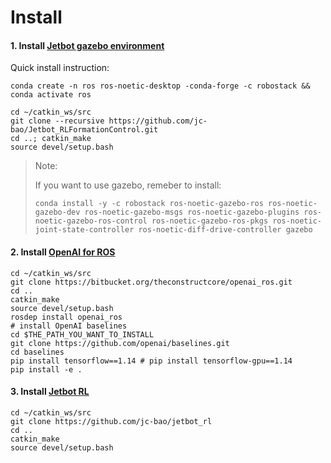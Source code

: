 # Install

#### 1. Install [Jetbot gazebo environment](https://github.com/issaiass/jetbot_diff_drive)

Quick install instruction:

```
conda create -n ros ros-noetic-desktop -conda-forge -c robostack && conda activate ros

cd ~/catkin_ws/src
git clone --recursive https://github.com/jc-bao/Jetbot_RLFormationControl.git
cd ..; catkin_make
source devel/setup.bash
```

> Note: 
>
> If you want to use gazebo, remeber to install:
>
> `conda install -y -c robostack ros-noetic-gazebo-ros ros-noetic-gazebo-dev ros-noetic-gazebo-msgs ros-noetic-gazebo-plugins ros-noetic-gazebo-ros-control ros-noetic-gazebo-ros-pkgs ros-noetic-joint-state-controller ros-noetic-diff-drive-controller gazebo`

#### 2. Install [OpenAI for ROS](https://bitbucket.org/theconstructcore/openai_ros/src/kinetic-devel/)

```shell
cd ~/catkin_ws/src
git clone https://bitbucket.org/theconstructcore/openai_ros.git
cd ..
catkin_make
source devel/setup.bash
rosdep install openai_ros
# install OpenAI baselines
cd $THE_PATH_YOU_WANT_TO_INSTALL
git clone https://github.com/openai/baselines.git
cd baselines
pip install tensorflow==1.14 # pip install tensorflow-gpu==1.14
pip install -e .
```

#### 3. Install [Jetbot RL](https://github.com/jc-bao/jetbot_rl)

```shell
cd ~/catkin_ws/src
git clone https://github.com/jc-bao/jetbot_rl
cd ..
catkin_make
source devel/setup.bash
```

